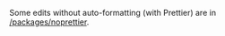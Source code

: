 Some edits without auto-formatting (with Prettier) are in [/packages/noprettier](/packages/noprettier).
